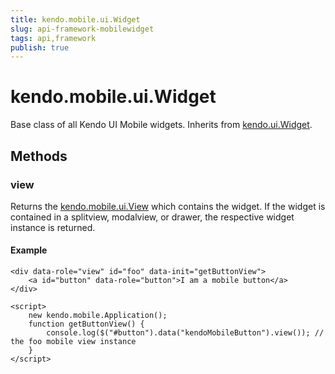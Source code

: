 ```yaml
---
title: kendo.mobile.ui.Widget
slug: api-framework-mobilewidget
tags: api,framework
publish: true
---
```


# kendo.mobile.ui.Widget

Base class of all Kendo UI Mobile widgets. Inherits from [kendo.ui.Widget](/api/framework/widget).

## Methods

### view

Returns the [kendo.mobile.ui.View](/api/mobile/view) which contains the widget. If the widget is contained in a splitview, modalview, or drawer, the respective widget instance is returned.

#### Example

    <div data-role="view" id="foo" data-init="getButtonView">
        <a id="button" data-role="button">I am a mobile button</a>
    </div>

    <script>
        new kendo.mobile.Application();
        function getButtonView() {
            console.log($("#button").data("kendoMobileButton").view()); // the foo mobile view instance
        }
    </script>
